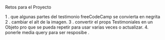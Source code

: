 Retos para el Proyecto

1 . que algunas partes del testimonio freeCodeCamp se convierta en negrita
2 . cambiar el alt de la imagen.
3 . convertir el props Testimoniales en un Objeto pro que se pueda repetir para usar varias veces o actualizar.
4. ponerle media query para ser resposibe .